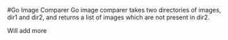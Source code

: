 #Go Image Comparer
Go image comparer takes two directories of images, dir1 and dir2, and returns a list of images
which are not present in dir2. 

Will add more 